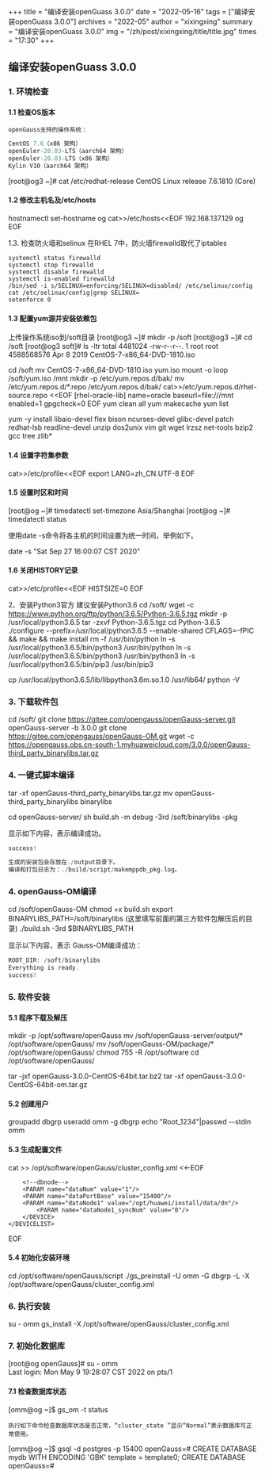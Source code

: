+++
title = "编译安装openGuass 3.0.0"
date = "2022-05-16"
tags = ["编译安装openGuass 3.0.0"]
archives = "2022-05"
author = "xixingxing"
summary = "编译安装openGuass 3.0.0"
img = "/zh/post/xixingxing/title/title.jpg"
times = "17:30"
+++

## 编译安装openGuass 3.0.0

### 1. 环境检查
#### 1.1 检查OS版本

```c
openGauss支持的操作系统：

CentOS 7.6（x86 架构）
openEuler-20.03-LTS（aarch64 架构）
openEuler-20.03-LTS（x86 架构）
Kylin-V10（aarch64 架构）
```

[root@og3 ~]# cat /etc/redhat-release 
CentOS Linux release 7.6.1810 (Core) 

#### 1.2 修改主机名及/etc/hosts
hostnamectl set-hostname og
cat>>/etc/hosts<<EOF
192.168.137.129    og
EOF

1.3.	检查防火墙和selinux
在RHEL 7中，防火墙firewalld取代了iptables
 
```shell
systemctl status firewalld
systemctl stop firewalld
systemctl disable firewalld
systemctl is-enabled firewalld
/bin/sed -i s/SELINUX=enforcing/SELINUX=disabled/ /etc/selinux/config
cat /etc/selinux/config|grep SELINUX=
setenforce 0
```

#### 1.3 配置yum源并安装依赖包
上传操作系统iso到/soft目录
[root@og3 ~]# mkdir -p /soft
[root@og3 ~]# cd /soft
[root@og3 soft]# ls -ltr
total 4481024
-rw-r--r--. 1 root root 4588568576 Apr  8  2019 CentOS-7-x86_64-DVD-1810.iso

cd /soft
mv CentOS-7-x86_64-DVD-1810.iso yum.iso
mount -o loop /soft/yum.iso /mnt
mkdir -p /etc/yum.repos.d/bak/
mv /etc/yum.repos.d/*.repo /etc/yum.repos.d/bak/
cat>>/etc/yum.repos.d/rhel-source.repo <<EOF
[rhel-oracle-lib]
name=oracle
baseurl=file:///mnt
enabled=1
gpgcheck=0
EOF
yum clean all
yum makecache
yum list

yum -y install libaio-devel flex bison ncurses-devel glibc-devel patch redhat-lsb readline-devel unzip dos2unix vim git wget lrzsz net-tools bzip2 gcc tree zlib*


#### 1.4 设置字符集参数
cat>>/etc/profile<<EOF
export LANG=zh_CN.UTF-8
EOF


#### 1.5 设置时区和时间
[root@og ~]# timedatectl set-timezone Asia/Shanghai
[root@og ~]# timedatectl status

使用date -s命令将各主机的时间设置为统一时间，举例如下。

date -s "Sat Sep 27 16:00:07 CST 2020"


#### 1.6 关闭HISTORY记录
cat>>/etc/profile<<EOF
HISTSIZE=0
EOF


2、安装Python3官方
建议安装Python3.6
cd /soft/
wget -c https://www.python.org/ftp/python/3.6.5/Python-3.6.5.tgz
mkdir -p /usr/local/python3.6.5
tar -zxvf Python-3.6.5.tgz
cd Python-3.6.5
./configure --prefix=/usr/local/python3.6.5 --enable-shared CFLAGS=-fPIC && make && make install
rm -f /usr/bin/python
ln -s /usr/local/python3.6.5/bin/python3 /usr/bin/python
ln -s /usr/local/python3.6.5/bin/python3 /usr/bin/python3
ln -s /usr/local/python3.6.5/bin/pip3 /usr/bin/pip3

cp /usr/local/python3.6.5/lib/libpython3.6m.so.1.0 /usr/lib64/
python -V






### 3. 下载软件包
cd /soft/
git clone https://gitee.com/opengauss/openGauss-server.git openGauss-server -b 3.0.0
git clone https://gitee.com/opengauss/openGauss-OM.git
wget -c https://opengauss.obs.cn-south-1.myhuaweicloud.com/3.0.0/openGauss-third_party_binarylibs.tar.gz




### 4. 一键式脚本编译
tar -xf openGauss-third_party_binarylibs.tar.gz
mv openGauss-third_party_binarylibs binarylibs


cd openGauss-server/
sh build.sh -m debug -3rd /soft/binarylibs -pkg

显示如下内容，表示编译成功。
```c
success!

生成的安装包会存放在./output目录下。
编译和打包日志为：./build/script/makemppdb_pkg.log。

```

### 4. openGauss-OM编译
cd /soft/openGauss-OM
chmod +x build.sh
export BINARYLIBS_PATH=/soft/binarylibs  (这里填写前面的第三方软件包解压后的目录)
./build.sh -3rd $BINARYLIBS_PATH

显示以下内容，表示 Gauss-OM编译成功：
```c
ROOT_DIR: /soft/binarylibs
Everything is ready.
success!
```



### 5. 软件安装
#### 5.1 程序下载及解压
mkdir -p /opt/software/openGauss
mv /soft/openGauss-server/output/* /opt/software/openGauss/
mv /soft/openGauss-OM/package/* /opt/software/openGauss/
chmod 755 -R /opt/software
cd /opt/software/openGauss/

tar -jxf openGauss-3.0.0-CentOS-64bit.tar.bz2
tar -xf openGauss-3.0.0-CentOS-64bit-om.tar.gz


#### 5.2 创建用户
groupadd dbgrp
useradd omm -g dbgrp
echo "Root_1234"|passwd --stdin omm


#### 5.3 生成配置文件 
cat >> /opt/software/openGauss/cluster_config.xml <<-EOF
<?xml version="1.0" encoding="UTF-8"?>
<ROOT>
    <!-- openGauss整体信息 -->
    <CLUSTER>
        <!-- 数据库名称 -->
        <PARAM name="clusterName" value="dbCluster" />
        <!-- 数据库节点名称(hostname) -->
        <PARAM name="nodeNames" value="`hostname`" />
        <!-- 数据库安装目录-->
        <PARAM name="gaussdbAppPath" value="/opt/huawei/install/app" />
        <!-- 日志目录-->
        <PARAM name="gaussdbLogPath" value="/var/log/omm" />
        <!-- 临时文件目录-->
        <PARAM name="tmpMppdbPath" value="/opt/huawei/tmp" />
        <!-- 数据库工具目录-->
        <PARAM name="gaussdbToolPath" value="/opt/huawei/install/om" />
        <!-- 数据库core文件目录-->
        <PARAM name="corePath" value="/opt/huawei/corefile" />
        <!-- 节点IP，与数据库节点名称列表一一对应 -->
        <PARAM name="backIp1s" value="`cat /etc/hosts|grep \`hostname\`|awk '{print $1}'|head -1`"/> 
    </CLUSTER>
    <!-- 每台服务器上的节点部署信息 -->
    <DEVICELIST>
        <!-- 节点1上的部署信息 -->
        <DEVICE sn="node1_hostname">
            <!-- 节点1的主机名称 -->
            <PARAM name="name" value="`hostname`"/>
            <!-- 节点1所在的AZ及AZ优先级 -->
            <PARAM name="azName" value="AZ1"/>
            <PARAM name="azPriority" value="1"/>
            <!-- 节点1的IP，如果服务器只有一个网卡可用，将backIP1和sshIP1配置成同一个IP -->
            <PARAM name="backIp1" value="`cat /etc/hosts|grep \`hostname\`|awk '{print $1}'|head -1`"/>
            <PARAM name="sshIp1" value="`cat /etc/hosts|grep \`hostname\`|awk '{print $1}'|head -1`"/>
               
	    <!--dbnode-->
	    <PARAM name="dataNum" value="1"/>
	    <PARAM name="dataPortBase" value="15400"/>
	    <PARAM name="dataNode1" value="/opt/huawei/install/data/dn"/>
            <PARAM name="dataNode1_syncNum" value="0"/>
        </DEVICE>
    </DEVICELIST>
</ROOT>
EOF




#### 5.4 初始化安装环境
cd /opt/software/openGauss/script
./gs_preinstall -U omm -G dbgrp -L -X /opt/software/openGauss/cluster_config.xml


### 6. 执行安装
su - omm
gs_install -X /opt/software/openGauss/cluster_config.xml


### 7. 初始化数据库
[root@og openGauss]# su - omm                                                                             
Last login: Mon May  9 19:28:07 CST 2022 on pts/1

#### 7.1 检查数据库状态

[omm@og ~]$ gs_om -t status

```shell
执行如下命令检查数据库状态是否正常，“cluster_state ”显示“Normal”表示数据库可正常使用。
```

[omm@og ~]$ gsql -d postgres -p 15400
openGauss=# CREATE DATABASE mydb WITH ENCODING 'GBK' template = template0;
CREATE DATABASE
openGauss=# 


